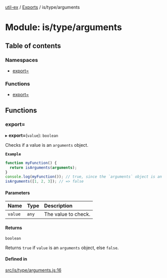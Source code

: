 [util-ex](../README.md) / [Exports](../modules.md) / is/type/arguments

# Module: is/type/arguments

## Table of contents

### Namespaces

- [export&#x3D;](is_type_arguments.export_.md)

### Functions

- [export&#x3D;](is_type_arguments.md#export&#x3D;)

## Functions

### export&#x3D;

▸ **export=**(`value`): `boolean`

Checks if a value is an `arguments` object.

**`Example`**

```js
function myFunction() {
  return isArguments(arguments);
}
console.log(myFunction()); // true, since the `arguments` object is an instance of `Arguments`
isArguments([1, 2, 3]); // => false
```

#### Parameters

| Name | Type | Description |
| :------ | :------ | :------ |
| `value` | `any` | The value to check. |

#### Returns

`boolean`

Returns `true` if `value` is an `arguments` object, else `false`.

#### Defined in

[src/is/type/arguments.js:16](https://github.com/snowyu/util-ex.js/blob/a11fd0d/src/is/type/arguments.js#L16)

